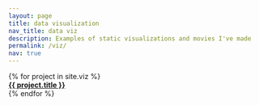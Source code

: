 ```yaml
---
layout: page
title: data visualization
nav_title: data viz
description: Examples of static visualizations and movies I've made
permalink: /viz/
nav: true
---
```


<section>
  <div class="thumb-container">
    {% for project in site.viz %}
      <a href="{{ site.url }}/{{ site.baseurl }}/{{ project.url }}">
        <div class="thumb-unit" 
             style="background-image: url({{ site.url }}/{{ site.baseurl }}/assets/img/viz/{{ project.short_name }}/thumb.jpg)">
          <div class="thumb-overlay">
            <strong>{{ project.title }} <i class="fa fa-arrow-right" aria-hidden="true"></i></strong>
          </div>
        </div>
      </a>
    {% endfor %}
  </div>
</section>